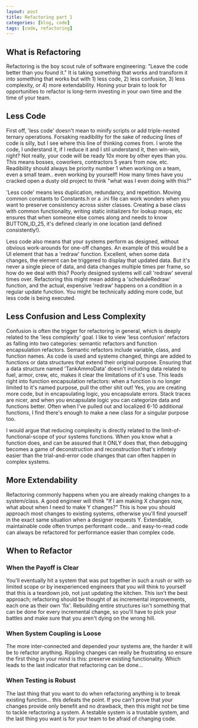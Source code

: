 ```yaml
---
layout: post
title: Refactoring part 1
categories: [blog, code]
tags: [code, refactoring]
---
```


## What is Refactoring
Refactoring is the boy scout rule of software engineering: "Leave the code better than you found it."  It is taking something that works and transform it into something that works but with 1) less code, 2) less confusion, 3) less complexity, or 4) more extendability.  Honing your brain to look for opportunities to refactor is long-term investing in your own time and the time of your team.

## Less Code
First off, 'less code' doesn't mean to minify scripts or add triple-nested ternary operations.  Forsaking readibility for the sake of reducing lines of code is silly, but I see where this line of thinking comes from.  I wrote the code, I understand it, if I reduce it and I stil understand it, then win-win, right?  Not really, your code will be ready 10x more by other eyes than you. This means bosses, coworkers, contractors 5 years from now, etc.  Readibility should always be priority number 1 when working on a team, even a small team.. even working by yourself!  How many times have you cracked open a dusty old project to think "what was I even doing with this?"

'Less code' means less duplication, redundancy, and repetition.  Moving common constants to Constants.h or a .ini file can work wonders when you want to preserve consistency across sister classes. Creating a base class with common functionality, writing static initializers for lookup maps, etc ensures that when someone else comes along and needs to know BUTTON_ID_25, it's defined clearly in one location (and defined consistently!).

Less code also means that your systems perform as designed, without obvious work-arounds for one-off changes.  An example of this would be a UI element that has a 'redraw' function.  Excellent, when some data changes, the element can be triggered to display that updated data.  But it's never a single piece of data, and data changes multiple times per frame, so how do we deal with this?  Poorly designed systems will call 'redraw' several times over.  Refactoring this might mean adding a 'scheduleRedraw' function, and the actual, expensive 'redraw' happens on a condition in a regular update function.  You might be technically adding more code, but less code is being executed.

## Less Confusion and Less Complexity
Confusion is often the trigger for refactoring in general, which is deeply related to the 'less complexity' goal.  I like to view 'less confusion' refactors as falling into two categories: semantic refactors and function encapsulation refactors.  Semantic refactors include variable, class, and function names.  As code is used and systems changed, things are added to functions or data structures that extend their original purpose.  Ensuring that a data structure named 'TankAmmoData' doesn't including data related to fuel, armor, crew, etc, makes it clear the limitations of it's use.  This leads right into function encapsulation refactors: when a function is no longer limited to it's named purpose, pull the other shit out!  Yes, you are creating more code, but in encapsulating logic, you encapsulate errors.  Stack traces are nicer, and when you encapsulate logic you can categorize data and functions better.  Often when I've pulled out and localized 6-10 additional functions, I find there's enough to make a new class for a singular purpose too.

I would argue that reducing complexity is directly related to the limit-of-functional-scope of your systems functions.  When you know what a function does, and can be assured that it ONLY does that, then debugging becomes a game of deconstruction and reconstruction that's infintely easier than the trial-and-error code changes that can often happen in complex systems.

## More Extendability
Refactoring commonly happens when you are already making changes to a system/class.  A good engineer will think "If I am making X changes now, what about when I need to make Y changes?"  This is how you should approach most changes to existing systems, otherwise you'll find yourself in the exact same situation when a designer requests Y.  Extendable, maintainable code often trumps performant code... and easy-to-read code can always be refactored for performance easier than complex code.

## When to Refactor
### When the Payoff is Clear
You'll eventually hit a system that was put together in such a rush or with so limited scope or by inexperienced engineers that you will think to yourself that this is a teardown job, not just updating the kitchen.  This isn't the best approach; refactoring should be thought of as incremental improvements, each one as their own 'fix'.  Rebuilding entire structures isn't something that can be done for every incremental change, so you'll have to pick your battles and make sure that you aren't dying on the wrong hill.

### When System Coupling is Loose
The more inter-connected and depended your systems are, the harder it will be to refactor anything.  Rippling changes can really be frustrating so ensure the first thing in your mind is this: preserve existing functionality.  Which leads to the last indicator that refactoring can be done...

### When Testing is Robust
The last thing that you want to do when refactoring anything is to break existing function... this defeats the point.  If you can't prove that your changes provide only benefit and no drawback, then this might not be time to tackle refactoring a system.  A testable system is a trustable system, and the last thing you want is for your team to be afraid of changing code.
